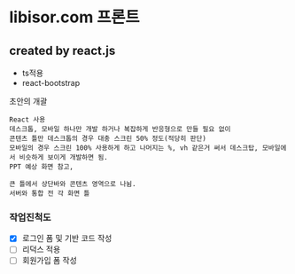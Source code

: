 # libisor.com 프론트

## created by react.js

* ts적용
* react-bootstrap

초안의 개괄
```
React 사용
데스크톱, 모바일 하나만 개발 하거나 복잡하게 반응형으로 만들 필요 없이
콘텐츠 틀만 데스크톱의 경우 대충 스크린 50% 정도(적당히 판단)
모바일의 경우 스크린 100% 사용하게 하고 나머지는 %, vh 같은거 써서 데스크탑, 모바일에서 비슷하게 보이게 개발하면 됨.
PPT 예상 화면 참고,

큰 틀에서 상단바와 콘텐츠 영역으로 나뉨.
서버와 통합 전 각 화면 틀 
```

### 작업진척도
- [x] 로그인 폼 및 기반 코드 작성 
- [ ] 리덕스 적용
- [ ] 회원가입 폼 작성

